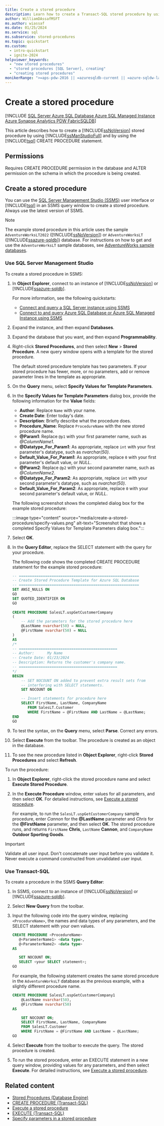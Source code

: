 ```yaml
---
title: Create a stored procedure
description: Learn how to create a Transact-SQL stored procedure by using SQL Server Management Studio and by using the Transact-SQL CREATE PROCEDURE statement.
author: WilliamDAssafMSFT
ms.author: wiassaf
ms.date: 01/25/2024
ms.service: sql
ms.subservice: stored-procedures
ms.topic: quickstart
ms.custom:
  - intro-quickstart
  - ignite-2024
helpviewer_keywords:
  - "new stored procedures"
  - "stored procedures [SQL Server], creating"
  - "creating stored procedures"
monikerRange: ">=aps-pdw-2016 || =azuresqldb-current || =azure-sqldw-latest || >=sql-server-2016 || >=sql-server-linux-2017 || =azuresqldb-mi-current || =fabric"
---
```

# Create a stored procedure

[!INCLUDE [SQL Server Azure SQL Database Azure SQL Managed Instance Azure Synapse Analytics PDW FabricSQLDB](../../includes/applies-to-version/sql-asdb-asdbmi-asa-pdw-fabricsqldb.md)]


This article describes how to create a [!INCLUDE[ssNoVersion](../../includes/ssnoversion-md.md)] stored procedure by using [!INCLUDE[ssManStudioFull](../../includes/ssmanstudiofull-md.md)] and by using the [!INCLUDE[tsql](../../includes/tsql-md.md)] CREATE PROCEDURE statement.
  
## Permissions
 Requires CREATE PROCEDURE permission in the database and ALTER permission on the schema in which the procedure is being created.
  
## Create a stored procedure
You can use the [SQL Server Management Studio (SSMS)](../../ssms/download-sql-server-management-studio-ssms.md) user interface or [!INCLUDE[tsql](../../includes/tsql-md.md)] in an SSMS query window to create a stored procedure. Always use the latest version of SSMS.

>[!NOTE]
>The example stored procedure in this article uses the sample `AdventureWorksLT2022` ([!INCLUDE[ssNoVersion](../../includes/ssnoversion-md.md)]) or `AdventureWorksLT` ([!INCLUDE[ssazure-sqldb](../../includes/ssazure-sqldb.md)]) database. For instructions on how to get and use the `AdventureWorksLT` sample databases, see [AdventureWorks sample databases](../../samples/adventureworks-install-configure.md).

### <a id="SSMSProcedure"></a> Use SQL Server Management Studio

To create a stored procedure in SSMS:

1. In **Object Explorer**, connect to an instance of [!INCLUDE[ssNoVersion](../../includes/ssnoversion-md.md)] or [!INCLUDE[ssazure-sqldb](../../includes/ssazure-sqldb.md)].

   For more information, see the following quickstarts:

   - [Connect and query a SQL Server instance using SSMS](../../ssms/quickstarts/ssms-connect-query-sql-server.md)
   - [Connect to and query Azure SQL Database or Azure SQL Managed Instance using SSMS](/azure/azure-sql/database/connect-query-ssms)

1. Expand the instance, and then expand **Databases**.

1. Expand the database that you want, and then expand **Programmability**.

1. Right-click **Stored Procedures**, and then select **New** > **Stored Procedure**. A new query window opens with a template for the stored procedure.

   The default stored procedure template has two parameters. If your stored procedure has fewer, more, or no parameters, add or remove parameter lines in the template as appropriate.

1. On the **Query** menu, select **Specify Values for Template Parameters**.

1. In the **Specify Values for Template Parameters** dialog box, provide the following information for the **Value** fields:

   - **Author**: Replace `Name` with your name.
   - **Create Date**: Enter today's date.
   - **Description**: Briefly describe what the procedure does.
   - **Procedure_Name**: Replace `ProcedureName` with the new stored procedure name.
   - **@Param1**: Replace `@p1` with your first parameter name, such as *@ColumnName1*.
   - **@Datatype_For_Param1**: As appropriate, replace `int` with your first parameter's datatype, such as *nvarchar(50)*.
   - **Default_Value_For_Param1**: As appropriate, replace `0` with your first parameter's default value, or *NULL*.
   - **@Param2**: Replace `@p2` with your second parameter name, such as *@ColumnName2*.
   - **@Datatype_For_Param2**: As appropriate, replace `int` with your second parameter's datatype, such as *nvarchar(50)*.
   - **Default_Value_For_Param2**: As appropriate, replace `0` with your second parameter's default value, or *NULL*.
  
   The following screenshot shows the completed dialog box for the example stored procedure:
   
   :::image type="content" source="media/create-a-stored-procedure/specify-values.png" alt-text="Screenshot that shows a completed Specify Values for Template Parameters dialog box.":::

1. Select **OK**.
  
1. In the **Query Editor**, replace the SELECT statement with the query for your procedure.

   The following code shows the completed CREATE PROCEDURE statement for the example stored procedure:
   
   ```sql
   -- =======================================================
   -- Create Stored Procedure Template for Azure SQL Database
   -- =======================================================
   SET ANSI_NULLS ON
   GO
   SET QUOTED_IDENTIFIER ON
   GO
 
   CREATE PROCEDURE SalesLT.uspGetCustomerCompany
   (
       -- Add the parameters for the stored procedure here
       @LastName nvarchar(50) = NULL,
       @FirstName nvarchar(50) = NULL
   )
   AS
   /*
   -- =============================================
   -- Author:      My Name
   -- Create Date: 01/23/2024
   -- Description: Returns the customer's company name.
   -- =============================================
   */
   BEGIN
       -- SET NOCOUNT ON added to prevent extra result sets from
       -- interfering with SELECT statements.
       SET NOCOUNT ON
   
       -- Insert statements for procedure here
       SELECT FirstName, LastName, CompanyName
          FROM SalesLT.Customer
          WHERE FirstName = @FirstName AND LastName = @LastName;
   END
   GO
   ```

1. To test the syntax, on the **Query** menu, select **Parse**. Correct any errors.
  
1. Select **Execute** from the toolbar. The procedure is created as an object in the database.
  
1. To see the new procedure listed in **Object Explorer**, right-click **Stored Procedures** and select **Refresh**.
  
To run the procedure:

1. In **Object Explorer**, right-click the stored procedure name and select **Execute Stored Procedure**.
  
1. In the **Execute Procedure** window, enter values for all parameters, and then select **OK**. For detailed instructions, see [Execute a stored procedure](execute-a-stored-procedure.md#SSMSProcedure).

   For example, to run the `SalesLT.uspGetCustomerCompany` sample procedure, enter *Cannon* for the **@LastName** parameter and *Chris* for the **@FirstName** parameter, and then select **OK**. The stored procedure runs, and returns `FirstName` **Chris**, `LastName` **Cannon**, and `CompanyName` **Outdoor Sporting Goods**.
  
> [!IMPORTANT]  
> Validate all user input. Don't concatenate user input before you validate it. Never execute a command constructed from unvalidated user input.
  
### <a id="TsqlProcedure"></a> Use Transact-SQL

To create a procedure in the SSMS **Query Editor**:
  
1. In SSMS, connect to an instance of [!INCLUDE[ssNoVersion](../../includes/ssnoversion-md.md)] or [!INCLUDE[ssazure-sqldb](../../includes/ssazure-sqldb.md)].
1. Select **New Query** from the toolbar.
  
1. Input the following code into the query window, replacing `<ProcedureName>`, the names and data types of any parameters, and the SELECT statement with your own values.

  
    ```sql 
   CREATE PROCEDURE <ProcedureName>
       @<ParameterName1> <data type>,
       @<ParameterName2> <data type>
   AS   
   
       SET NOCOUNT ON;
       SELECT <your SELECT statement>;
   GO
   ```

   For example, the following statement creates the same stored procedure in the `AdventureWorksLT` database as the previous example, with a slightly different procedure name.

   ```sql 
   CREATE PROCEDURE SalesLT.uspGetCustomerCompany1
       @LastName nvarchar(50),
       @FirstName nvarchar(50)
   AS   
   
       SET NOCOUNT ON;
       SELECT FirstName, LastName, CompanyName
       FROM SalesLT.Customer
       WHERE FirstName = @FirstName AND LastName = @LastName;
   GO
   ```
  
1. Select **Execute** from the toolbar to execute the query. The stored procedure is created.

1. To run the stored procedure, enter an EXECUTE statement in a new query window, providing values for any parameters, and then select **Execute**. For detailed instructions, see [Execute a stored procedure](execute-a-stored-procedure.md#TsqlProcedure).

## Related content

- [Stored Procedures (Database Engine)](stored-procedures-database-engine.md)
- [CREATE PROCEDURE (Transact-SQL)](../../t-sql/statements/create-procedure-transact-sql.md)
- [Execute a stored procedure](execute-a-stored-procedure.md)
- [EXECUTE (Transact-SQL)](../../t-sql/language-elements/execute-transact-sql.md)
- [Specify parameters in a stored procedure](specify-parameters.md)
